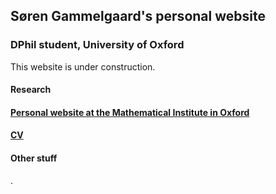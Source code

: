 ## Søren Gammelgaard's personal website
### DPhil student, University of Oxford

This website is under construction.


#### Research

#### [Personal website at the Mathematical Institute in Oxford](https://www.maths.ox.ac.uk/people/soren.gammelgaard)

#### [CV](https://www.sorengam.github.io/CV.pdf)

#### Other stuff

.